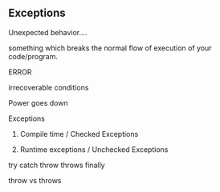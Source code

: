 ## Exceptions 


Unexpected behavior.... 

something which breaks the normal flow of execution of your code/program. 



ERROR 

irrecoverable conditions 


Power goes down 



Exceptions 

1. Compile time  / Checked Exceptions 

2. Runtime exceptions  / Unchecked Exceptions


try
catch 
throw 
throws 
finally 

throw vs throws 







